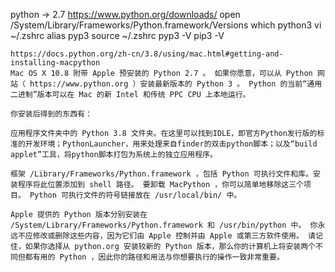 python -> 2.7
https://www.python.org/downloads/
open /System/Library/Frameworks/Python.framework/Versions
which python3
vi ~/.zshrc
alias pyp3
source ~/.zshrc
pyp3 -V
pip3 -V

```
https://docs.python.org/zh-cn/3.8/using/mac.html#getting-and-installing-macpython
Mac OS X 10.8 附带 Apple 预安装的 Python 2.7 。 如果你愿意，可以从 Python 网站（ https://www.python.org ）安装最新版本的 Python 3 。 Python 的当前“通用二进制”版本可以在 Mac 的新 Intel 和传统 PPC CPU 上本地运行。

你安装后得到的东西有：

应用程序文件夹中的 Python 3.8 文件夹。在这里可以找到IDLE，即官方Python发行版的标准的开发环境；PythonLauncher，用来处理来自finder的双击python脚本；以及“build applet”工具，将python脚本打包为系统上的独立应用程序。

框架 /Library/Frameworks/Python.framework ，包括 Python 可执行文件和库。安装程序将此位置添加到 shell 路径。 要卸载 MacPython ，你可以简单地移除这三个项目。 Python 可执行文件的符号链接放在 /usr/local/bin/ 中。

Apple 提供的 Python 版本分别安装在 /System/Library/Frameworks/Python.framework 和 /usr/bin/python 中。 你永远不应修改或删除这些内容，因为它们由 Apple 控制并由 Apple 或第三方软件使用。 请记住，如果你选择从 python.org 安装较新的 Python 版本，那么你的计算机上将安装两个不同但都有用的 Python ，因此你的路径和用法与你想要执行的操作一致非常重要。


```